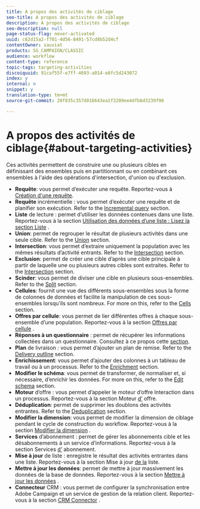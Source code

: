 ```yaml
---
title: A propos des activités de ciblage
seo-title: A propos des activités de ciblage
description: A propos des activités de ciblage
seo-description: null
page-status-flag: never-activated
uuid: c62d15a2-f701-4d56-8491-57cd8b52d4cf
contentOwner: sauviat
products: SG_CAMPAIGN/CLASSIC
audience: workflow
content-type: reference
topic-tags: targeting-activities
discoiquuid: 91caf55f-e7ff-4693-a014-e8fc5d243072
index: y
internal: n
snippet: y
translation-type: tm+mt
source-git-commit: 20f835c357d016643ea1f3209ee4dfb6d3239f90

---
```



# A propos des activités de ciblage{#about-targeting-activities}

Ces activités permettent de construire une ou plusieurs cibles en définissant des ensembles puis en partitionnant ou en combinant ces ensembles à l&#39;aide des opérations d&#39;intersection, d&#39;union ou d&#39;exclusion.

* **Requête**: vous permet d’exécuter une requête. Reportez-vous à [Création d&#39;une requête](../../workflow/using/query.md#creating-a-query).
* **Requête** incrémentielle : vous permet d’exécuter une requête et de planifier son exécution. Refer to the [Incremental query](../../workflow/using/incremental-query.md) section.
* **Liste** de lecture : permet d’utiliser les données contenues dans une liste. Reportez-vous à la section [Utilisation des données d’une liste : Lisez la section Liste](../../workflow/using/importing-data.md#using-data-from-a-list--read-list) .
* **Union**: permet de regrouper le résultat de plusieurs activités dans une seule cible. Refer to the [Union](../../workflow/using/union.md) section.
* **Intersection**: vous permet d’extraire uniquement la population avec les mêmes résultats d’activité entrants. Refer to the [Intersection](../../workflow/using/intersection.md) section.
* **Exclusion**: permet de créer une cible d’après une cible principale à partir de laquelle une ou plusieurs autres cibles sont extraites. Refer to the [Intersection](../../workflow/using/intersection.md) section.
* **Scinder**: vous permet de diviser une cible en plusieurs sous-ensembles. Refer to the [Split](../../workflow/using/split.md) section.
* **Cellules**: fournit une vue des différents sous-ensembles sous la forme de colonnes de données et facilite la manipulation de ces sous-ensembles lorsqu’ils sont nombreux. For more on this, refer to the [Cells](../../workflow/using/cells.md) section.
* **Offres par cellule**: vous permet de lier différentes offres à chaque sous-ensemble d’une population. Reportez-vous à la section [Offres par cellule](../../workflow/using/offers-by-cell.md) .
* **Réponses à un questionnaire** : permet de récupérer les informations collectées dans un questionnaire. Consultez à ce propos cette [section](../../web/using/getting-started-with-surveys.md).
* **Plan** de livraison : vous permet d’ajouter un plan de remise. Refer to the [Delivery outline](../../workflow/using/delivery-outline.md) section.
* **Enrichissement**: vous permet d’ajouter des colonnes à un tableau de travail ou à un processus. Refer to the [Enrichment](../../workflow/using/enrichment.md) section.
* **Modifier le schéma**: vous permet de transformer, de normaliser et, si nécessaire, d’enrichir les données. For more on this, refer to the [Edit schema](../../workflow/using/edit-schema.md) section.
* **Moteur** d’offre : vous permet d’appeler le moteur d’offre Interaction dans un processus. Reportez-vous à la section Moteur [d’](../../workflow/using/offer-engine.md) offre.
* **Déduplication**: permet de supprimer les doublons des activités entrantes. Refer to the [Deduplication](../../workflow/using/deduplication.md) section.
* **Modifier la dimension**: vous permet de modifier la dimension de ciblage pendant le cycle de construction du workflow. Reportez-vous à la section [Modifier la dimension](../../workflow/using/change-dimension.md) .
* **Services** d’abonnement : permet de gérer les abonnements cible et les désabonnements à un service d’informations. Reportez-vous à la section Services [d’](../../workflow/using/subscription-services.md) abonnement.
* **Mise à jour** de liste : enregistre le résultat des activités entrantes dans une liste. Reportez-vous à la section Mise à jour [de la](../../workflow/using/list-update.md) liste.
* **Mettre à jour les données**: permet de mettre à jour massivement les données de la base de données. Reportez-vous à la section [Mettre à jour les données](../../workflow/using/update-data.md) .
* **Connecteur** CRM : vous permet de configurer la synchronisation entre Adobe Campaign et un service de gestion de la relation client. Reportez-vous à la section [CRM Connector](../../workflow/using/crm-connector.md) .

